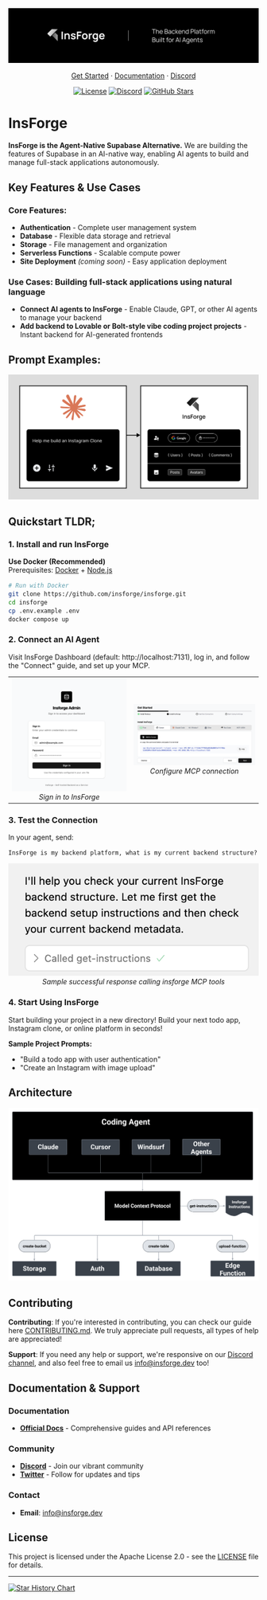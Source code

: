 <div align="center">
  <a href="https://insforge.dev">
    <img src="assets/banner.png" alt="Insforge Logo">
  </a>
  
</div>
<p align="center">
   <a href="#quickstart-tldr">Get Started</a> · 
   <a href="https://docs.insforge.dev/introduction">Documentation</a> · 
   <a href="https://discord.gg/MPxwj5xVvW">Discord</a>
</p>
<p align="center">
   <a href="https://opensource.org/licenses/Apache-2.0"><img src="https://img.shields.io/badge/License-Apache%202.0-blue.svg" alt="License"></a>
   <a href="https://discord.gg/MPxwj5xVvW"><img src="https://img.shields.io/badge/Discord-Join%20Community-7289DA?logo=discord&logoColor=white" alt="Discord"></a>
   <a href="https://github.com/InsForge/insforge/stargazers"><img src="https://img.shields.io/github/stars/InsForge/insforge?style=social" alt="GitHub Stars"></a>
</p>

# InsForge

**InsForge is the Agent-Native Supabase Alternative.** We are building the features of Supabase in an AI-native way, enabling AI agents to build and manage full-stack applications autonomously. 

## Key Features & Use Cases

### Core Features:
- **Authentication** - Complete user management system
- **Database** - Flexible data storage and retrieval
- **Storage** - File management and organization
- **Serverless Functions** - Scalable compute power
- **Site Deployment** *(coming soon)* - Easy application deployment

### Use Cases: Building full-stack applications using natural language
- **Connect AI agents to InsForge** - Enable Claude, GPT, or other AI agents to manage your backend
- **Add backend to Lovable or Bolt-style vibe coding project projects** - Instant backend for AI-generated frontends

## Prompt Examples:

<td align="center">
  <img src="assets/userflow.png" alt="userFlow">
  <br>
</td>

## Quickstart TLDR;

### 1. Install and run InsForge

**Use Docker (Recommended)**  
Prerequisites: [Docker](https://www.docker.com/) + [Node.js](https://nodejs.org/)

```bash
# Run with Docker
git clone https://github.com/insforge/insforge.git
cd insforge
cp .env.example .env
docker compose up
```

### 2. Connect an AI Agent

Visit InsForge Dashboard (default: http://localhost:7131), log in, and follow the "Connect" guide, and set up your MCP.

<div align="center">
  <table>
    <tr>
      <td align="center">
        <img src="assets/signin.png" alt="Sign In">
        <br>
        <em>Sign in to InsForge</em>
      </td>
      <td align="center">
        <img src="assets/mcpInstallv2.png" alt="MCP Configuration">
        <br>
        <em>Configure MCP connection</em>
      </td>
    </tr>
  </table>
</div>

### 3. Test the Connection

In your agent, send:
```
InsForge is my backend platform, what is my current backend structure?
```

<div align="center">
  <img src="assets/sampleResponse.png" alt="Successful Connection Response" width="600">
  <br>
  <em>Sample successful response calling insforge MCP tools</em>
</div>

### 4. Start Using InsForge

Start building your project in a new directory! Build your next todo app, Instagram clone, or online platform in seconds!

**Sample Project Prompts:**
- "Build a todo app with user authentication"
- "Create an Instagram with image upload"

## Architecture


<div align="center">
  <img src="assets/archDiagram.png" alt="Architecture Diagram">
  <br>
</div>



## Contributing

**Contributing**: If you're interested in contributing, you can check our guide here [CONTRIBUTING.md](CONTRIBUTING.md). We truly appreciate pull requests, all types of help are appreciated!

**Support**: If you need any help or support, we're responsive on our [Discord channel](https://discord.gg/MPxwj5xVvW), and also feel free to email us [info@insforge.dev](mailto:info@insforge.dev) too!


## Documentation & Support

### Documentation
- **[Official Docs](https://docs.insforge.dev/introduction)** - Comprehensive guides and API references

### Community
- **[Discord](https://discord.gg/D3Vf8zD2ZS)** - Join our vibrant community
- **[Twitter](https://x.com/InsForge_dev)** - Follow for updates and tips

### Contact
- **Email**: info@insforge.dev

## License

This project is licensed under the Apache License 2.0 - see the [LICENSE](LICENSE) file for details.

---

[![Star History Chart](https://api.star-history.com/svg?repos=InsForge/insforge&type=Date)](https://www.star-history.com/#InsForge/insforge&Date)
